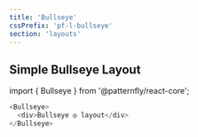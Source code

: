 ```yaml
---
title: 'Bullseye'
cssPrefix: 'pf-l-bullseye'
section: 'layouts'
---
```


## Simple Bullseye Layout

import { Bullseye } from '@patternfly/react-core';

```js
<Bullseye>
  <div>Bullseye ◎ layout</div>
</Bullseye>
```
